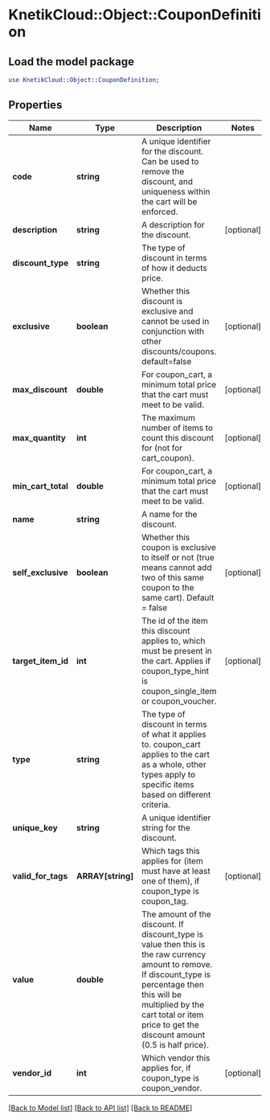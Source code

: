 # KnetikCloud::Object::CouponDefinition

## Load the model package
```perl
use KnetikCloud::Object::CouponDefinition;
```

## Properties
Name | Type | Description | Notes
------------ | ------------- | ------------- | -------------
**code** | **string** | A unique identifier for the discount. Can be used to remove the discount, and uniqueness within the cart will be enforced. | 
**description** | **string** | A description for the discount. | [optional] 
**discount_type** | **string** | The type of discount in terms of how it deducts price. | 
**exclusive** | **boolean** | Whether this discount is exclusive and cannot be used in conjunction with other discounts/coupons. default&#x3D;false | [optional] 
**max_discount** | **double** | For coupon_cart, a minimum total price that the cart must meet to be valid. | [optional] 
**max_quantity** | **int** | The maximum number of items to count this discount for (not for cart_coupon). | [optional] 
**min_cart_total** | **double** | For coupon_cart, a minimum total price that the cart must meet to be valid. | [optional] 
**name** | **string** | A name for the discount. | 
**self_exclusive** | **boolean** | Whether this coupon is exclusive to itself or not (true means cannot add two of this same coupon to the same cart).  Default &#x3D; false | [optional] 
**target_item_id** | **int** | The id of the item this discount applies to, which must be present in the cart. Applies if coupon_type_hint is coupon_single_item or coupon_voucher. | [optional] 
**type** | **string** | The type of discount in terms of what it applies to. coupon_cart applies to the cart as a whole, other types apply to specific items based on different criteria. | 
**unique_key** | **string** | A unique identifier string for the discount. | 
**valid_for_tags** | **ARRAY[string]** | Which tags this applies for (item must have at least one of them), if coupon_type is coupon_tag. | [optional] 
**value** | **double** | The amount of the discount. If discount_type is value then this is the raw currency amount to remove. If discount_type is percentage then this will be multiplied by the cart total or item price to get the discount amount (0.5 is half price). | 
**vendor_id** | **int** | Which vendor this applies for, if coupon_type is coupon_vendor. | [optional] 

[[Back to Model list]](../README.md#documentation-for-models) [[Back to API list]](../README.md#documentation-for-api-endpoints) [[Back to README]](../README.md)


